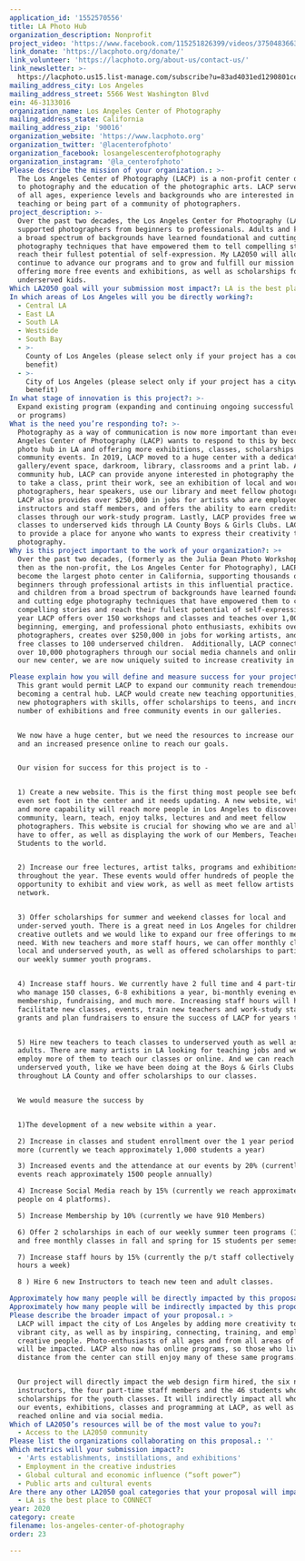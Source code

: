 ```yaml
---
application_id: '1552570556'
title: LA Photo Hub
organization_description: Nonprofit
project_video: 'https://www.facebook.com/115251826399/videos/375048366374397/'
link_donate: 'https://lacphoto.org/donate/'
link_volunteer: 'https://lacphoto.org/about-us/contact-us/'
link_newsletter: >-
  https://lacphoto.us15.list-manage.com/subscribe?u=83ad4031ed1290801cece6129&id=6022bf036b
mailing_address_city: Los Angeles
mailing_address_street: 5566 West Washington Blvd
ein: 46-3133016
organization_name: Los Angeles Center of Photography
mailing_address_state: California
mailing_address_zip: '90016'
organization_website: 'https://www.lacphoto.org'
organization_twitter: '@lacenterofphoto'
organization_facebook: losangelescenterofphotography
organization_instagram: '@la_centerofphoto'
Please describe the mission of your organization.: >-
  The Los Angeles Center of Photography (LACP) is a non-profit center dedicated
  to photography and the education of the photographic arts. LACP serves people
  of all ages, experience levels and backgrounds who are interested in learning,
  teaching or being part of a community of photographers.
project_description: >-
  Over the past two decades, the Los Angeles Center for Photography (LACP) has
  supported photographers from beginners to professionals. Adults and kids from
  a broad spectrum of backgrounds have learned foundational and cutting edge
  photography techniques that have empowered them to tell compelling stories and
  reach their fullest potential of self-expression. My LA2050 will allow LACP to
  continue to advance our programs and to grow and fulfill our mission by
  offering more free events and exhibitions, as well as scholarships for
  underserved kids. 
Which LA2050 goal will your submission most impact?: LA is the best place to CREATE
In which areas of Los Angeles will you be directly working?:
  - Central LA
  - East LA
  - South LA
  - Westside
  - South Bay
  - >-
    County of Los Angeles (please select only if your project has a countywide
    benefit)
  - >-
    City of Los Angeles (please select only if your project has a citywide
    benefit)
In what stage of innovation is this project?: >-
  Expand existing program (expanding and continuing ongoing successful projects
  or programs)
What is the need you’re responding to?: >-
  Photography as a way of communication is now more important than ever. The Los
  Angeles Center of Photography (LACP) wants to respond to this by becoming the
  photo hub in LA and offering more exhibitions, classes, scholarships and free
  community events. In 2019, LACP moved to a huge center with a dedicated
  gallery/event space, darkroom, library, classrooms and a print lab. As a
  community hub, LACP can provide anyone interested in photography the ability
  to take a class, print their work, see an exhibition of local and world-class
  photographers, hear speakers, use our library and meet fellow photographers.
  LACP also provides over $250,000 in jobs for artists who are employed as
  instructors and staff members, and offers the ability to earn credits for
  classes through our work-study program. Lastly, LACP provides free weekly
  classes to underserved kids through LA County Boys & Girls Clubs. LACP wants
  to provide a place for anyone who wants to express their creativity through
  photography.
Why is this project important to the work of your organization?: >+
  Over the past two decades, (formerly as the Julia Dean Photo Workshops and
  then as the non-profit, the Los Angeles Center for Photography), LACP has
  become the largest photo center in California, supporting thousands of
  beginners through professional artists in this influential practice. Adults
  and children from a broad spectrum of backgrounds have learned foundational
  and cutting edge photography techniques that have empowered them to create
  compelling stories and reach their fullest potential of self-expression. Each
  year LACP offers over 150 workshops and classes and teaches over 1,000
  beginning, emerging, and professional photo enthusiasts, exhibits over 300
  photographers, creates over $250,000 in jobs for working artists, and teaches
  free classes to 100 underserved children.  Additionally, LACP connects with
  over 10,000 photographers through our social media channels and online. With
  our new center, we are now uniquely suited to increase creativity in LA.

Please explain how you will define and measure success for your project.: >+
  This grant would permit LACP to expand our community reach tremendously by
  becoming a central hub. LACP would create new teaching opportunities, train
  new photographers with skills, offer scholarships to teens, and increase the
  number of exhibitions and free community events in our galleries.


  We now have a huge center, but we need the resources to increase our workforce
  and an increased presence online to reach our goals.


  Our vision for success for this project is to -


  1) Create a new website. This is the first thing most people see before they
  even set foot in the center and it needs updating. A new website, with speed
  and more capability will reach more people in Los Angeles to discover our
  community, learn, teach, enjoy talks, lectures and and meet fellow
  photographers. This website is crucial for showing who we are and all that we
  have to offer, as well as displaying the work of our Members, Teachers and
  Students to the world.


  2) Increase our free lectures, artist talks, programs and exhibitions
  throughout the year. These events would offer hundreds of people the
  opportunity to exhibit and view work, as well as meet fellow artists and
  network. 


  3) Offer scholarships for summer and weekend classes for local and
  under-served youth. There is a great need in Los Angeles for children to find
  creative outlets and we would like to expand our free offerings to meet that
  need. With new teachers and more staff hours, we can offer monthly classes for
  local and underserved youth, as well as offered scholarships to participate in
  our weekly summer youth programs. 


  4) Increase staff hours. We currently have 2 full time and 4 part-time staff
  who manage 150 classes, 6-8 exhibitions a year, bi-monthly evening events,
  membership, fundraising, and much more. Increasing staff hours will help
  facilitate new classes, events, train new teachers and work-study staff, write
  grants and plan fundraisers to ensure the success of LACP for years to come. 


  5) Hire new teachers to teach classes to underserved youth as well as to
  adults. There are many artists in LA looking for teaching jobs and we could
  employ more of them to teach our classes or online. And we can reach
  underserved youth, like we have been doing at the Boys & Girls Clubs
  throughout LA County and offer scholarships to our classes.


  We would measure the success by


  1)The development of a new website within a year.

  2) Increase in classes and student enrollment over the 1 year period by 10% or
  more (currently we teach approximately 1,000 students a year)

  3) Increased events and the attendance at our events by 20% (currently our
  events reach approximately 1500 people annually)

  4) Increase Social Media reach by 15% (currently we reach approximately 10000
  people on 4 platforms).

  5) Increase Membership by 10% (currently we have 910 Members)

  6) Offer 2 scholarships in each of our weekly summer teen programs (16 places)
  and free monthly classes in fall and spring for 15 students per semester.

  7) Increase staff hours by 15% (currently the p/t staff collectively works 100
  hours a week)

  8 ) Hire 6 new Instructors to teach new teen and adult classes. 

Approximately how many people will be directly impacted by this proposal?: '65'
Approximately how many people will be indirectly impacted by this proposal?: '6000'
Please describe the broader impact of your proposal.: >
  LACP will impact the city of Los Angeles by adding more creativity to this
  vibrant city, as well as by inspiring, connecting, training, and employing
  creative people. Photo-enthusiasts of all ages and from all areas of the city
  will be impacted. LACP also now has online programs, so those who live at a
  distance from the center can still enjoy many of these same programs. 


  Our project will directly impact the web design firm hired, the six new
  instructors, the four part-time staff members and the 46 students who receive
  scholarships for the youth classes. It will indirectly impact all who attend
  our events, exhibitions, classes and programming at LACP, as well as those
  reached online and via social media. 
Which of LA2050’s resources will be of the most value to you?:
  - Access to the LA2050 community
Please list the organizations collaborating on this proposal.: ''
Which metrics will your submission impact?:
  - 'Arts establishments, instillations, and exhibitions'
  - Employment in the creative industries
  - Global cultural and economic influence (“soft power”)
  - Public arts and cultural events
Are there any other LA2050 goal categories that your proposal will impact?:
  - LA is the best place to CONNECT
year: 2020
category: create
filename: los-angeles-center-of-photography
order: 23

---
```

